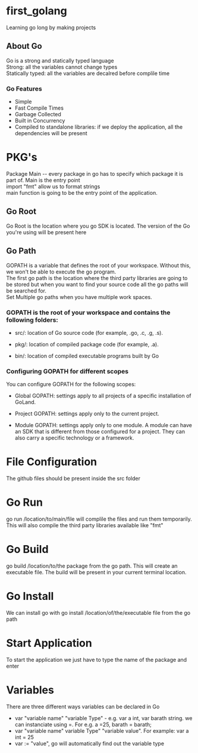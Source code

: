 # first_golang
Learning go long by making projects
## About Go
Go is a strong and statically typed language  <br />
Strong: all the variables cannot change types <br />
Statically typed: all the variables are decalred before complile time
### Go Features
* Simple
* Fast Compile Times
* Garbage Collected
* Built in Concurrency
* Compiled to standalone libraries: if we deploy the application, all the dependencies will be present

# PKG's
Package Main -- every package in go has to specify which package it is part of. Main is the entry point <br />
import "fmt" allow us to format strings<br />
main function is going to be the entry point of the application. 

## Go Root
Go Root is the location where you go SDK is located. The version of the Go you're using will be present here
## Go Path
GOPATH is a variable that defines the root of your workspace. Without this, we won't be able to execute the go program. <br />
The first go path is the location where the third party libraries are going to be stored but when you want to find your source code all the go paths will be searched for. <br />
Set Multiple go paths when you have multiple work spaces. 
### GOPATH is the root of your workspace and contains the following folders: <br />

* src/: location of Go source code (for example, .go, .c, .g, .s).

* pkg/: location of compiled package code (for example, .a).

* bin/: location of compiled executable programs built by Go

### Configuring GOPATH for different scopes﻿
You can configure GOPATH for the following scopes:

* Global GOPATH: settings apply to all projects of a specific installation of GoLand.

* Project GOPATH: settings apply only to the current project.

* Module GOPATH: settings apply only to one module. A module can have an SDK that is different from those configured for a project. They can also carry a specific technology or a framework.

# File Configuration
The github files should be present inside the src folder

# Go Run
go run /location/to/main/file will complile the files and run them temporarily. This will also compile the third party libraries available like "fmt"

# Go Build
go build /location/to/the package from the go path. This will create an executable file. The build will be present in your current terminal location. 

# Go Install
We can install go with go install /location/of/the/executable file from the go path

# Start Application
To start the application we just have to type the name of the package and enter

# Variables

There are three different ways variables can be declared in Go <br />
 
* var "variable name" "variable Type" - e.g. var a int, var barath string. we can instanciate using =. For e.g. a =25, barath = barath;
* var "variable name" variable Type" "variable value". For example: var a int = 25
* var := "value", go will automatically find out the variable type






